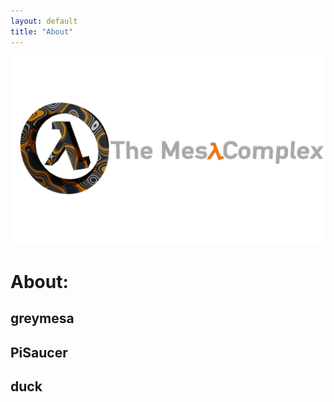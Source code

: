 ```yaml
---
layout: default
title: "About"
---
```


<img src="/images/bannerlogo.png" alt="bannerlogo" class="bannerlogo">

<h1 class="text-center">About:</h1>
<h2 href="info/about/greymesa">greymesa</a>
<h2 href="info/about/pisaucer">PiSaucer</a>
<h2 href="info/about/duck">duck</a>
<script>
document.getElementById("aboutNav").classList.add("active");
</script>